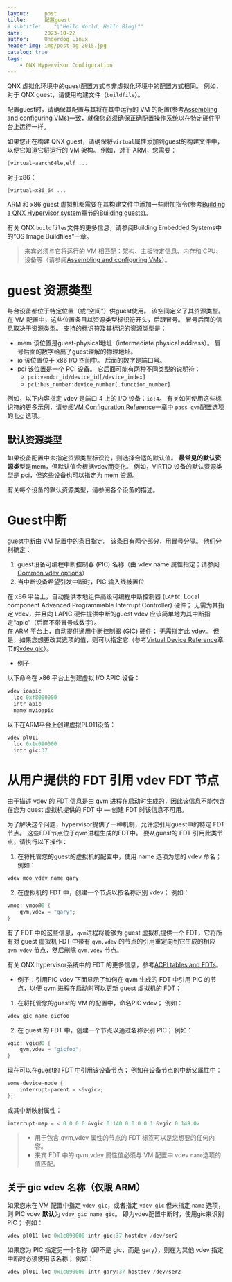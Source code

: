 ```yaml
---
layout:     post
title:      配置guest
# subtitle:    "\"Hello World, Hello Blog\""
date:       2023-10-22
author:     Underdog Linux
header-img: img/post-bg-2015.jpg
catalog: true
tags:
    - QNX Hypervisor Configuration
---
```


QNX 虚拟化环境中的guest配置方式与非虚拟化环境中的配置方式相同。 例如，对于 QNX guest，请使用构建文件（`buildfile`）。

配置guest时，请确保其配置与其将在其中运行的 VM 的配置(参考[Assembling and configuring VMs](http://www.qnx.com/developers/docs/7.1/com.qnx.doc.hypervisor.user/topic/config/qvm.html))一致，就像您必须确保正确配置操作系统以在特定硬件平台上运行一样。

如果您正在构建 QNX guest，请确保将`virtual`属性添加到guest的构建文件中，以便它知道它将运行的 VM 架构。 例如，对于 ARM，您需要：
```h
[virtual=aarch64le,elf ...
```
对于x86：
```h
[virtual=x86_64 ...
```

ARM 和 x86 guest 虚拟机都需要在其构建文件中添加一些附加指令(参考[Building a QNX Hypervisor system](http://www.qnx.com/developers/docs/7.1/com.qnx.doc.hypervisor.user/topic/build/build.html)章节的[Building guests](http://www.qnx.com/developers/docs/7.1/com.qnx.doc.hypervisor.user/topic/build/build_guest.html))。

有关 QNX `buildfiles`文件的更多信息，请参阅Building Embedded Systems中的“OS Image Buildfiles”一章。

> 来宾必须与它将运行的 VM 相匹配：架构、主板特定信息、内存和 CPU、设备等（请参阅[Assembling and configuring VMs](http://www.qnx.com/developers/docs/7.1/com.qnx.doc.hypervisor.user/topic/config/qvm.html)）。

# guest 资源类型
每台设备都位于特定位置（或“空间”）供guest使用。 
该空间定义了其资源类型。 
在 VM 配置中，这些位置条目以资源类型标识符开头，后跟冒号。 
冒号后面的信息取决于资源类型。 
支持的标识符及其标识的资源类型是：
- mem
该位置是guest-physical地址（intermediate physical address）。 冒号后面的数字给出了guest理解的物理地址。
- io
该位置位于 x86 I/O 空间中。 后面的数字是端口号。
- pci
该位置是一个 PCI 设备。 它后面可能有两种不同类型的说明符：
    - `pci:vendor_id/device_id[/device_index]`
    - `pci:bus_number:device_number[.function_number]`

例如，以下内容指定 vdev 是端口 4 上的 I/O 设备：`io:4`。
有关如何使用这些标识符的更多示例，请参阅[VM Configuration Reference](http://www.qnx.com/developers/docs/7.1/com.qnx.doc.hypervisor.user/topic/vm/vm.html)一章中 `pass qvm`配置选项的 [loc](http://www.qnx.com/developers/docs/7.1/com.qnx.doc.hypervisor.user/topic/vm/pass.html#pass__loc) 选项。

## 默认资源类型
如果设备配置中未指定资源类型标识符，则选择合适的默认值。 
**最常见的默认资源类**型是mem，但默认值会根据vdev而变化。 
例如，VIRTIO 设备的默认资源类型是 pci，但这些设备也可以指定为 mem 资源。

有关每个设备的默认资源类型，请参阅各个设备的描述。

# Guest中断
guest中断由 VM 配置中的条目指定。 该条目有两个部分，用冒号分隔。 他们分别确定：
1. guest设备可编程中断控制器 (PIC) 名称（由 vdev name 属性指定；请参阅[Common vdev options](http://www.qnx.com/developers/docs/7.1/com.qnx.doc.hypervisor.user/topic/vdev_ref/options.html)）
2. 当中断设备希望引发中断时，PIC 输入线被置位


在 x86 平台上，自动提供本地组件高级可编程中断控制器 (`LAPIC`: Local component Advanced Programmable Interrupt Controller) 硬件； 无需为其指定 vdev，并且向 LAPIC 硬件提供中断的guest vdev 应该简单地为其中断指定“apic”（后面不带冒号或数字）。
<br />
在 ARM 平台上，自动提供通用中断控制器 (GIC) 硬件； 无需指定此 vdev。 但是，如果您想更改其选项的值，则可以指定它（参考[Virtual Device Reference](http://www.qnx.com/developers/docs/7.1/com.qnx.doc.hypervisor.user/topic/vdev_ref/vdev_ref.html)章节的[vdev gic](http://www.qnx.com/developers/docs/7.1/com.qnx.doc.hypervisor.user/topic/vdev_ref/vdev_gic.html)）。

- 例子

以下命令在 x86 平台上创建虚拟 I/O APIC 设备：   
```h
vdev ioapic 
  loc 0xf8000000
  intr apic 
  name myioapic
```

以下在ARM平台上创建虚拟PL011设备：
```h
vdev pl011 
  loc 0x1c090000 
  intr gic:37
```

# 从用户提供的 FDT 引用 vdev FDT 节点
由于描述 vdev 的 FDT 信息是由 qvm 进程在启动时生成的，因此该信息不能包含在您为 guest 虚拟机提供的 FDT 中 — 创建 FDT 时该信息不可用。

为了解决这个问题，hypervisor提供了一种机制，允许您引用guest中的特定 FDT 节点。 
这些FDT节点位于qvm进程生成的FDT中。 要从guest的 FDT 引用此类节点，请执行以下操作：
1. 在将托管您的guest的虚拟机的配置中，使用 name 选项为您的 vdev 命名； 例如：
```h
vdev moo_vdev name gary
```
2. 在虚拟机的 FDT 中，创建一个节点以按名称识别 vdev； 例如：
```h
vmoo: vmoo@0 {
	qvm,vdev = "gary";
}
```

有了 FDT 中的这些信息，`qvm`进程将能够为 guest 虚拟机提供一个 FDT，它将所有对 guest 虚拟机 FDT 中带有 `qvm,vdev` 的节点的引用重定向到它生成的相应 `qvm vdev` 节点，然后删除 `qvm,vdev` 节点。

有关 QNX hypervisor系统中的 FDT 的更多信息，参考[ACPI tables and FDTs](http://www.qnx.com/developers/docs/7.1/com.qnx.doc.hypervisor.user/topic/config/acpi_fdt.html)。

- 例子：引用PIC vdev
下面显示了如何在 qvm 生成的 FDT 中引用 PIC 的节点，以便 qvm 进程在启动时可以更新 guest 虚拟机的 FDT：
1. 在将托管您的guest的 VM 的配置中，命名PIC vdev； 例如：
```h
vdev gic name gicfoo
```
2. 在 guest 的 FDT 中，创建一个节点以通过名称识别 PIC； 例如：
```h
vgic: vgic@0 {
	qvm,vdev = "gicfoo";
}
```

现在可以在guest的 FDT 中引用该设备节点； 例如在设备节点的中断父属性中：
```h
some-device-node {
	interrupt-parent = <&vgic>;
};
```
或其中断映射属性：
```h
interrupt-map = < 0 0 0 0 &vgic 0 140 0 0 0 0 1 &vgic 0 149 0>
```
> - 用于包含 qvm,vdev 属性的节点的 FDT 标签可以是您想要的任何内容。
> - 来宾 FDT 中的 qvm,vdev 属性值必须与 VM 配置中 vdev `name`选项的值匹配。

## 关于 gic vdev 名称（仅限 ARM）
如果您未在 VM 配置中指定 `vdev gic`，或者指定 `vdev gic` 但未指定 `name` 选项，则 PIC vdev **默认**为 `vdev gic name gic`。 即为vdev配置中断时，使用gic来识别PIC； 例如：
```h
vdev pl011 loc 0x1c090000 intr gic:37 hostdev /dev/ser2
```

如果您为 PIC 指定另一个名称（即不是 gic，而是 gary），则在为其他 vdev 指定中断时必须使用该名称； 例如：
```h
vdev pl011 loc 0x1c090000 intr gary:37 hostdev /dev/ser2
```
